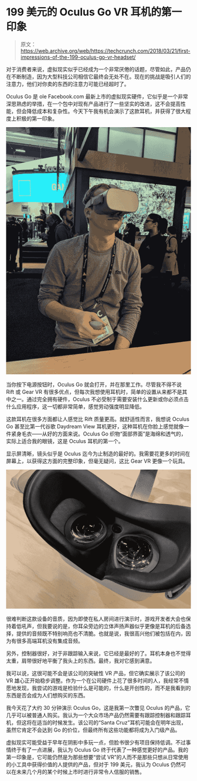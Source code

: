 # 199 美元的 Oculus Go VR 耳机的第一印象 

> 原文：<https://web.archive.org/web/https://techcrunch.com/2018/03/21/first-impressions-of-the-199-oculus-go-vr-headset/>

对于消费者来说，虚拟现实似乎已经成为一个非常厌倦的话题，尽管如此，产品仍在不断制造，因为大型科技公司相信它最终会无处不在。现在的挑战是吸引人们的注意力，他们对你卖的东西的注意力可能已经超时了。

Oculus Go 是 ole Facebook.com 最新上市的虚拟现实硬件，它似乎是一个非常深思熟虑的举措，在一个包中对现有产品进行了一些坚实的改进，这不会提高性能，但会降低成本和复杂性。今天下午我有机会演示了这款耳机，并获得了很大程度上积极的第一印象。

![](img/b5af2aa714d47bbae8573c753529fc05.png)

当你按下电源按钮时，Oculus Go 就会打开，并在那里工作。尽管我不得不说 Rift 或 Gear VR 有很多优点，但每次我想使用耳机时，简单的设置从来都不是其中之一。通过完全拥有硬件，Oculus 不必受制于需要安装什么更新或你必须点击什么应用程序，这一切都非常简单，感觉劳动强度明显降低。

这款耳机在很多方面都让人感觉比 Rift 质量更高。就舒适性而言，我想说 Oculus Go 甚至比第一代谷歌 Daydream View 耳机更好，这种耳机在你脸上感觉就像一件紧身毛衣——从好的方面来说。Oculus Go 织物“面部界面”是海绵和透气的，实际上适合我的眼镜，这是 Oculus 耳机的第一个。

显示屏清晰，镜头似乎是 Oculus 迄今为止制造的最好的。我需要花更多的时间在屏幕上，以获得这方面的完整印象，但毫无疑问，这比 Gear VR 更像一个玩具。

![](img/318760e6a79dfd9a3657b13acaf13cfa.png)

很难判断这款设备的音质，因为即使在私人房间进行演示时，游戏开发者大会也保持着低吼声，但我要说的是，你耳朵旁边的立体声扬声器似乎更像是耳机的后备选择，提供的音频既不特别响亮也不清脆。也就是说，我很高兴他们被包括在内，因为有很多高端耳机没有集成音频。

另外，控制器很好，对于非跟踪输入来说，它已经是最好的了。耳机本身也不觉得太重，肩带很好地平衡了我头上的东西。最终，我对它感到满意。

我可以说，这很可能不会是该公司的突破性 VR 产品，但它确实展示了该公司的 VR 雄心正开始稳步调整。作为一个在公司硬件上花了很多时间的人，我经常不情愿地发现，我尝试的游戏是检验什么是可能的，什么是开创性的，而不是我看到的东西是否会成为人们想购买的东西。

我今天花了大约 30 分钟演示 Oculus Go，这是我第一次瞥见 Oculus 的产品，它几乎可以被普通人购买。我认为一个大众市场产品仍然需要有跟踪控制器和跟踪耳机，但这将在适当的时候发生。该公司的“Santa Cruz”耳机可能会在明年出现，虽然它肯定不会达到 Go 的价位，但最终所有这些功能都将成为入门级产品。

虚拟现实可能受益于早年在阴影中多玩一点，但脸书很少有项目保持低调。不过事情终于有了一点进展，我认为 Oculus Go 终于代表了一种感觉更好的产品。我的第一印象是，它可能仍然是为那些想要“尝试 VR”的人而不是那些只想从日常使用的小工具中获得价值的人提供的产品，但对于 199 美元，我认为 Oculus 仍然可以在未来几个月的某个时候上市时进行非常令人信服的销售。